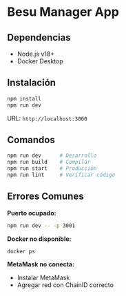 # Besu Manager App

## Dependencias

- Node.js v18+
- Docker Desktop

## Instalación

```bash
npm install
npm run dev
```

URL: `http://localhost:3000`

## Comandos

```bash
npm run dev      # Desarrollo
npm run build    # Compilar
npm run start    # Producción
npm run lint     # Verificar código
```

## Errores Comunes

**Puerto ocupado:**
```bash
npm run dev -- -p 3001
```

**Docker no disponible:**
```bash
docker ps
```

**MetaMask no conecta:**
- Instalar MetaMask
- Agregar red con ChainID correcto
